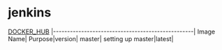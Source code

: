 # jenkins

[DOCKER_HUB](https://hub.docker.com/r/yjagdale/jenkins/)
|--------------------------------------------------|
Image Name| Purpose|version|
master| setting up master|latest|
